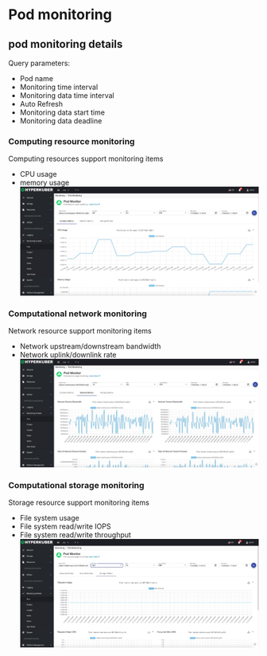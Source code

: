 # Pod monitoring

## pod monitoring details
Query parameters:
* Pod name
* Monitoring time interval
* Monitoring data time interval
* Auto Refresh
* Monitoring data start time
* Monitoring data deadline

### Computing resource monitoring
Computing resources support monitoring items
* CPU usage
* memory usage
![Minion](../../../assets/images/monitoring/pod-compute-en.jpg)
### Computational network monitoring
Network resource support monitoring items
* Network upstream/downstream bandwidth
* Network uplink/downlink rate
![Minion](../../../assets/images/monitoring/pod-network-en.jpg)
### Computational storage monitoring
Storage resource support monitoring items
* File system usage
* File system read/write IOPS
* File system read/write throughput
![Minion](../../../assets/images/monitoring/pod-storage-en.jpg)